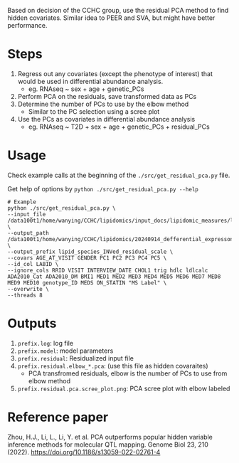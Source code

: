 Based on decision of the CCHC group, use the residual PCA method to find hidden covariates.
Similar idea to PEER and SVA, but might have better performance.

# Steps
1. Regress out any covariates (except the phenotype of interest) that would be used in differential abundance analysis.
	* eg. RNAseq ~ sex + age + genetic_PCs
2. Perform PCA on the residuals, save transformed data as PCs
3. Determine the number of PCs to use by the elbow method
	* Similar to the PC selection using a scree plot
4. Use the PCs as covariates in differential abundance analysis
	* eg. RNAseq ~ T2D + sex + age + genetic_PCs + residual_PCs

# Usage
Check example calls at the beginning of the ```./src/get_residual_pca.py``` file.

Get help of options by ```python ./src/get_residual_pca.py --help```

```
# Example
python ./src/get_residual_pca.py \
--input_file /data100t1/home/wanying/CCHC/lipidomics/input_docs/lipidomic_measures/lipid_species_INVed_covar.txt \
--output_path /data100t1/home/wanying/CCHC/lipidomics/20240914_defferential_expresson_in_lipidomics/input/lipid_species_residual_PCA \
--output_prefix lipid_species_INVed_residual_scale \
--covars AGE_AT_VISIT GENDER PC1 PC2 PC3 PC4 PC5 \
--id_col LABID \
--ignore_cols RRID VISIT INTERVIEW_DATE CHOL1 trig hdlc ldlcalc ADA2010_Cat ADA2010_DM BMI1 MED1 MED2 MED3 MED4 MED5 MED6 MED7 MED8 MED9 MED10 genotype_ID MEDS ON_STATIN "MS Label" \
--overwrite \
--threads 8
```

# Outputs
1. ```prefix.log```: log file
2. ```prefix.model```: model parameters
3. ```prefix.residual```: Residualized input file
4. ```prefix.residual.elbow_*.pca```: (use this file as hidden covaraites)
	* PCA transfromed residuals, elbow is the number of PCs to use from elbow method
5. ```prefix.residual.pca.scree_plot.png```: PCA scree plot with elbow labeled

# Reference paper
Zhou, H.J., Li, L., Li, Y. et al. PCA outperforms popular hidden variable inference methods for molecular QTL mapping. Genome Biol 23, 210 (2022). https://doi.org/10.1186/s13059-022-02761-4 
